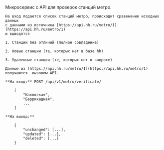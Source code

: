 Микросервис с API для проверок станций метро.

    На вход подается список станций метро, происходит сравенение исходных данных 
    с данными из источника [https://api.hh.ru/metro/1](https://api.hh.ru/metro/1) 
    и выводятся

    1. Станции без отличий (полное совпадение)

    2. Новые станции (те, которых нет в базе hh)

    3. Удаленные станции (те, которых нет в запросе)

    Данные из [https://api.hh.ru/metro/1](https://api.hh.ru/metro/1) получаются  вызовом API.

    **На вход:** POST /api/v1/metro/verificate/

        [
        	"Каховская",
        	"Баррикадная",
        	...
        ]

    **На выход:**

        {	
        	"unchanged": [...],
        	"updated": [...],
        	"deleted": [...]
        }
